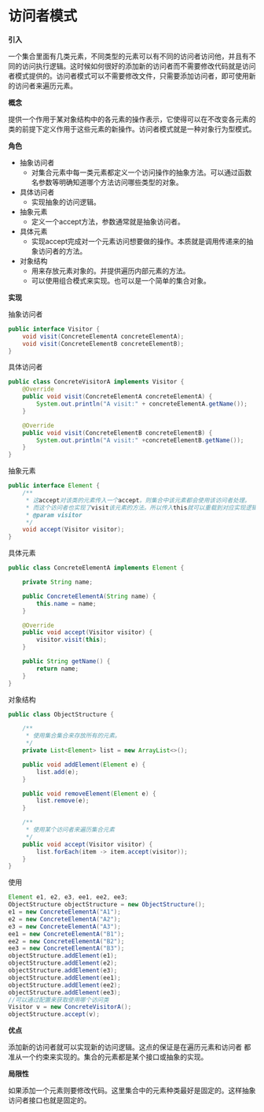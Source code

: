 # 访问者模式

**引入**

一个集合里面有几类元素，不同类型的元素可以有不同的访问者访问他，并且有不同的访问执行逻辑。这时候如何很好的添加新的访问者而不需要修改代码就是访问者模式提供的。访问者模式可以不需要修改文件，只需要添加访问者，即可使用新的访问者来遍历元素。

**概念**

提供一个作用于某对象结构中的各元素的操作表示，它使得可以在不改变各元素的类的前提下定义作用于这些元素的新操作。访问者模式就是一种对象行为型模式。

**角色**

- 抽象访问者
  - 对集合元素中每一类元素都定义一个访问操作的抽象方法。可以通过函数名参数等明确知道哪个方法访问哪些类型的对象。
- 具体访问者
  - 实现抽象的访问逻辑。
- 抽象元素
  - 定义一个accept方法，参数通常就是抽象访问者。
- 具体元素
  - 实现accept完成对一个元素访问想要做的操作。本质就是调用传递来的抽象访问者的方法。
- 对象结构
  - 用来存放元素对象的。并提供遍历内部元素的方法。
  - 可以使用组合模式来实现。也可以是一个简单的集合对象。

**实现**

抽象访问者

```java
public interface Visitor {
    void visit(ConcreteElementA concreteElementA);
    void visit(ConcreteElementB concreteElementB);
}
```

具体访问者

```java
public class ConcreteVisitorA implements Visitor {
    @Override
    public void visit(ConcreteElementA concreteElementA) {
        System.out.println("A visit:" + concreteElementA.getName());
    }

    @Override
    public void visit(ConcreteElementB concreteElementB) {
        System.out.println("A visit:" +concreteElementB.getName());
    }
}
```

抽象元素

```java
public interface Element {
    /**
     * 这accept对该类的元素传入一个accept。则集合中该元素都会使用该访问者处理。
     * 而这个访问者也实现了visit该元素的方法。所以传入this就可以重载到对应实现逻辑里面
     * @param visitor
     */
    void accept(Visitor visitor);
}
```

具体元素

```java
public class ConcreteElementA implements Element {

    private String name;

    public ConcreteElementA(String name) {
        this.name = name;
    }

    @Override
    public void accept(Visitor visitor) {
        visitor.visit(this);
    }

    public String getName() {
        return name;
    }
}
```

对象结构

```java
public class ObjectStructure {

    /**
     * 使用集合集合来存放所有的元素。
     */
    private List<Element> list = new ArrayList<>();

    public void addElement(Element e) {
        list.add(e);
    }

    public void removeElement(Element e) {
        list.remove(e);
    }

    /**
     * 使用某个访问者来遍历集合元素
     */
    public void accept(Visitor visitor) {
        list.forEach(item -> item.accept(visitor));
    }
}
```

使用

```java
Element e1, e2, e3, ee1, ee2, ee3;
ObjectStructure objectStructure = new ObjectStructure();
e1 = new ConcreteElementA("A1");
e2 = new ConcreteElementA("A2");
e3 = new ConcreteElementA("A3");
ee1 = new ConcreteElementA("B1");
ee2 = new ConcreteElementA("B2");
ee3 = new ConcreteElementA("B3");
objectStructure.addElement(e1);
objectStructure.addElement(e2);
objectStructure.addElement(e3);
objectStructure.addElement(ee1);
objectStructure.addElement(ee2);
objectStructure.addElement(ee3);
//可以通过配置来获取使用哪个访问类
Visitor v = new ConcreteVisitorA();
objectStructure.accept(v);
```

**优点**

添加新的访问者就可以实现新的访问逻辑。这点的保证是在遍历元素和访问者 都准从一个约束来实现的。集合的元素都是某个接口或抽象的实现。

**局限性**

如果添加一个元素则要修改代码。这里集合中的元素种类最好是固定的。这样抽象访问者接口也就是固定的。

